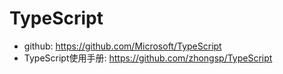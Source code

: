 # TypeScript

- github: https://github.com/Microsoft/TypeScript
- TypeScript使用手册: https://github.com/zhongsp/TypeScript
